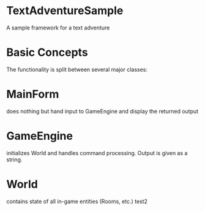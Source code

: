 # TextAdventureSample
A sample framework for a text adventure

# Basic Concepts
The functionality is split between several major classes:

# MainForm
does nothing but hand input to GameEngine and display the returned output

# GameEngine
initializes World and handles command processing. Output is given as a string.

# World
contains state of all in-game entities (Rooms, etc.)
test2
